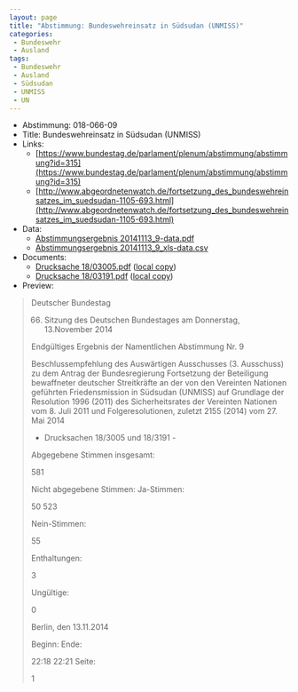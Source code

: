 ```yaml
---
layout: page
title: "Abstimmung: Bundeswehreinsatz in Südsudan (UNMISS)"
categories:
 - Bundeswehr
 - Ausland
tags:
 - Bundeswehr
 - Ausland
 - Südsudan
 - UNMISS
 - UN
---
```


* Abstimmung: 018-066-09
* Title: Bundeswehreinsatz in Südsudan (UNMISS)
* Links: 
    * [https://www.bundestag.de/parlament/plenum/abstimmung/abstimmung?id=315](https://www.bundestag.de/parlament/plenum/abstimmung/abstimmung?id=315)
    * [http://www.abgeordnetenwatch.de/fortsetzung_des_bundeswehreinsatzes_im_suedsudan-1105-693.html](http://www.abgeordnetenwatch.de/fortsetzung_des_bundeswehreinsatzes_im_suedsudan-1105-693.html)
* Data: 
    * [Abstimmungsergebnis 20141113_9-data.pdf](/res/abstimmungsliste/20141113_9-data.pdf)
    * [Abstimmungsergebnis 20141113_9_xls-data.csv](/res/abstimmungsliste/analyses/20141113_9_xls-data.csv)
* Documents: 
    * [Drucksache 18/03005.pdf](http://dip21.bundestag.de/dip21/btd/18/030/1803005.pdf) ([local copy](/res/abstimmungsdaten/018-066-09/1803005.pdf))
    * [Drucksache 18/03191.pdf](http://dip21.bundestag.de/dip21/btd/18/031/1803191.pdf) ([local copy](/res/abstimmungsdaten/018-066-09/1803191.pdf))
* Preview: 
> Deutscher Bundestag
> 
> 66. Sitzung des Deutschen Bundestages
> am Donnerstag, 13.November 2014
> 
> Endgültiges Ergebnis der Namentlichen Abstimmung Nr. 9
> 
> Beschlussempfehlung des Auswärtigen Ausschusses (3. Ausschuss) zu dem Antrag der
> Bundesregierung
> Fortsetzung der Beteiligung bewaffneter deutscher Streitkräfte an der von den Vereinten
> Nationen geführten Friedensmission in Südsudan (UNMISS) auf Grundlage der Resolution
> 1996 (2011) des Sicherheitsrates der Vereinten Nationen vom 8. Juli 2011 und
> Folgeresolutionen, zuletzt 2155 (2014) vom 27. Mai 2014
> - Drucksachen 18/3005 und 18/3191 -
> 
> Abgegebene Stimmen insgesamt:
> 
> 581
> 
> Nicht abgegebene Stimmen:
> Ja-Stimmen:
> 
> 50
> 523
> 
> Nein-Stimmen:
> 
> 55
> 
> Enthaltungen:
> 
> 3
> 
> Ungültige:
> 
> 0
> 
> Berlin, den 13.11.2014
> 
> Beginn:
> Ende:
> 
> 22:18
> 22:21
> Seite:
> 
> 1
> 
> 
